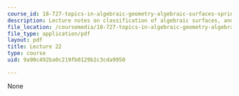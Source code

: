 ```yaml
---
course_id: 18-727-topics-in-algebraic-geometry-algebraic-surfaces-spring-2008
description: Lecture notes on classification of algebraic surfaces, and moduli.
file_location: /coursemedia/18-727-topics-in-algebraic-geometry-algebraic-surfaces-spring-2008/9a90c492ba0c219fb0129b2c3cda9950_lect22.pdf
file_type: application/pdf
layout: pdf
title: Lecture 22
type: course
uid: 9a90c492ba0c219fb0129b2c3cda9950

---
```

None